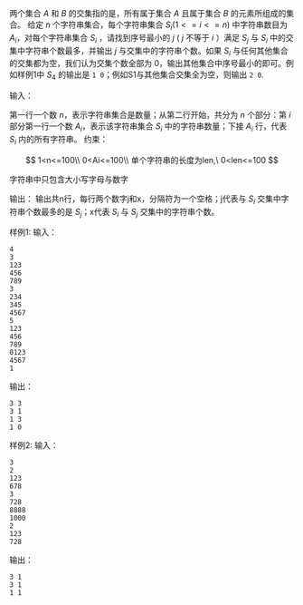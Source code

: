 两个集合 $A$ 和 $B$ 的交集指的是，所有属于集合 $A$ 且属于集合 $B$ 的元素所组成的集合。
给定 $n$ 个字符串集合，每个字符串集合 $S_i(1<=i<=n)$ 中字符串数目为 $A_i$，对每个字符串集合 $S_i$ ，请找到序号最小的 $j$ ( $j$ 不等于 $i$ ）满足 $S_j$ 与 $S_i$ 中的交集中字符串个数最多，并输出 $j$ 与交集中的字符串个数。如果 $S_i$ 与任何其他集合的交集都为空，我们认为交集个数全部为 $0$，输出其他集合中序号最小的即可。例如样例1中 $S_4$ 的输出是 `1 0`；例如S1与其他集合交集全为空，则输出 `2 0`.

输入：

第一行一个数 $n$，表示字符串集合是数量；从第二行开始，共分为 $n$ 个部分：第 $i$ 部分第一行一个数 $A_i$，表示该字符串集合 $S_i$ 中的字符串数量；下接 $A_i$ 行，代表 $S_i$ 内的所有字符串。
约束：

$$
1<n<=100\\ 
0<Ai<=100\\
单个字符串的长度为len,\ 0<len<=100
$$

字符串中只包含大小写字母与数字

输出：
输出共n行，每行两个数字j和x，分隔符为一个空格；j代表与 $S_i$ 交集中字符串个数最多的是 $S_j$；x代表 $S_i$ 与 $S_j$ 交集中的字符串个数。

样例1:
输入：

```
4
3
123
456
789
3
234
345
4567
5
123
456
789
0123
4567
1
```

输出：

```
3 3
3 1
1 3
1 0
```

样例2:
输入：

```
3
2
123
678
3
728
8888
1000
2
123
728
```

输出：

```
3 1
3 1
1 1
```

